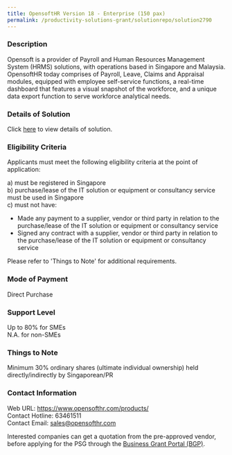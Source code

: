 ```yaml
---
title: OpensoftHR Version 18 - Enterprise (150 pax)
permalink: /productivity-solutions-grant/solutionrepo/solution2790
---
```


### Description

Opensoft is a provider of Payroll and Human Resources Management System (HRMS) solutions, with operations based in Singapore and Malaysia. OpensoftHR today comprises of Payroll, Leave, Claims and Appraisal modules, equipped with employee self-service functions, a real-time dashboard that features a visual snapshot of the workforce, and a unique data export function to serve workforce analytical needs.

### Details of Solution

Click <a href='https://www.gobusiness.gov.sg/images/psg/OpensoftHR_20210316_Desensitised_Annex_3_Part_4.pdf' target='_blank' rel='noopener'>here</a> to view details of solution.

### Eligibility Criteria

Applicants must meet the following eligibility criteria at the point of application:

a) must be registered in Singapore <br>
b) purchase/lease of the IT solution or equipment or consultancy service must be used in Singapore <br>
c) must not have:
- Made any payment to a supplier, vendor or third party in relation to the purchase/lease of the IT solution or equipment or consultancy service
- Signed any contract with a supplier, vendor or third party in relation to the purchase/lease of the IT solution or equipment or consultancy service

Please refer to 'Things to Note' for additional requirements.

### Mode of Payment
Direct Purchase

### Support Level
Up to 80% for SMEs <br>
N.A. for non-SMEs

### Things to Note
Minimum 30% ordinary shares (ultimate individual ownership) held directly/indirectly by Singaporean/PR

### Contact Information
Web URL: https://www.opensofthr.com/products/ <br>Contact Hotline: 63461511 <br>Contact Email: sales@opensofthr.com <br>

Interested companies can get a quotation from the pre-approved vendor, before applying for the PSG through the <a target='_blank' rel='noopener' href='https://www.businessgrants.gov.sg/'>Business Grant Portal (BGP)</a>.
